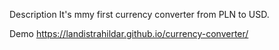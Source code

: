 Description
It's mmy first currency converter from PLN to USD.

Demo
https://landistrahildar.github.io/currency-converter/